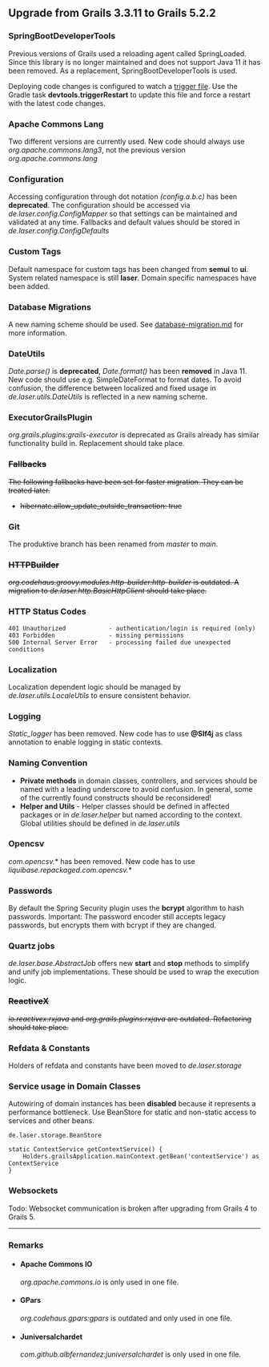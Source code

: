 
## Upgrade from Grails 3.3.11 to Grails 5.2.2

### SpringBootDeveloperTools

Previous versions of Grails used a reloading agent called SpringLoaded.
Since this library is no longer maintained and does not support Java 11 it has been removed.
As a replacement, SpringBootDeveloperTools is used.

Deploying code changes is configured to watch a [trigger file](../grails-app/conf/spring/restart.trigger).
Use the Gradle task **devtools.triggerRestart** to update this file and force a restart with the latest code changes.

### Apache Commons Lang

Two different versions are currently used. New code should always use *org.apache.commons.lang3*, not the previous version *org.apache.commons.lang*

### Configuration

Accessing configuration through dot notation *(config.a.b.c)* has been **deprecated**. 
The configuration should be accessed via *de.laser.config.ConfigMapper* so that settings can be maintained and validated at any time.
Fallbacks and default values should be stored in *de.laser.config.ConfigDefaults*

### Custom Tags

Default namespace for custom tags has been changed from **semui** to **ui**. System related namespace is still **laser**. 
Domain specific namespaces have been added.

### Database Migrations

A new naming scheme should be used. See [database-migration.md](./database-migration.md) for more information.

### DateUtils

*Date.parse()* is **deprecated**, *Date.format()* has been **removed** in Java 11. New code should use e.g. SimpleDateFormat to format dates.
To avoid confusion, the difference between localized and fixed usage in *de.laser.utils.DateUtils* is reflected in a new naming scheme.

### ExecutorGrailsPlugin

*org.grails.plugins:grails-executor* is deprecated as Grails already has similar functionality build in. Replacement should take place.

### ~~Fallbacks~~

~~The following fallbacks have been set for faster migration. They can be treated later.~~

* ~~hibernate.allow_update_outside_transaction: true~~

### Git

The produktive branch has been renamed from *master* to *main*.

### ~~HTTPBuilder~~

~~*org.codehaus.groovy.modules.http-builder:http-builder* is outdated.
A migration to *de.laser.http.BasicHttpClient* should take place.~~

### HTTP Status Codes

    401 Unauthorized            - authentication/login is required (only)
    403 Forbidden               - missing permissions   
    500 Internal Server Error   - processing failed due unexpected conditions

### Localization

Localization dependent logic should be managed by *de.laser.utils.LocaleUtils* to ensure consistent behavior.

### Logging

*Static_logger* has been removed. New code has to use **@Slf4j** as class annotation to enable logging in static contexts.

### Naming Convention
  * **Private methods** in domain classes, controllers, and services should be named with a leading underscore to avoid confusion. 
    In general, some of the currently found constructs should be reconsidered!
  * **Helper and Utils** - Helper classes should be defined in affected packages or in *de.laser.helper* but named according to the context. Global utilities should be defined in *de.laser.utils*

### Opencsv

*com.opencsv.** has been removed. New code has to use *liquibase.repackaged.com.opencsv.**

### Passwords

By default the Spring Security plugin uses the **bcrypt** algorithm to hash passwords.
Important: The password encoder still accepts legacy passwords, but encrypts them with bcrypt if they are changed.

### Quartz jobs

*de.laser.base.AbstractJob* offers new **start** and **stop** methods to simplify and unify job implementations. 
These should be used to wrap the execution logic.

### ~~ReactiveX~~

~~*io.reactivex:rxjava* and *org.grails.plugins:rxjava* are outdated. Refactoring should take place.~~

### Refdata & Constants

Holders of refdata and constants have been moved to *de.laser.storage*

### Service usage in Domain Classes

Autowiring of domain instances has been **disabled** because it represents a performance bottleneck.
Use BeanStore for static and non-static access to services and other beans.

    de.laser.storage.BeanStore

    static ContextService getContextService() {
        Holders.grailsApplication.mainContext.getBean('contextService') as ContextService
    }

### Websockets

Todo: Websocket communication is broken after upgrading from Grails 4 to Grails 5.

***  

### Remarks

* #### Apache Commons IO

    *org.apache.commons.io* is only used in one file.

* #### GPars

    *org.codehaus.gpars:gpars* is outdated and only used in one file.

* #### Juniversalchardet

    *com.github.albfernandez:juniversalchardet* is only used in one file.



